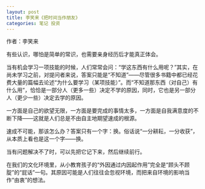 ```yaml
---
layout: post
title: 李笑来《把时间当作朋友》
categories: 笔记 投资
---
```


作者：李笑来

有些认识，哪怕是简单的常识，也需要亲身经历后才能真正体会。

当有机会学习一项技能的时候，人们常常会问：“学这东西有什么用呢？”其实，在尚未学习之前，对提问者来说，答案只能是“不知道”——尽管很多书籍中都已经花费大量的篇幅去论述“为什么要学习（某项技能）”。而“不知道那东西（对自己）有什么用”，恰恰是一部分人（更多一些）决定不学的原因，同时，它也是另一部分人（更少一些）决定去学的原因。

一方面是自己的欲望无限，一方面是要完成的事情太多，一方面是自我满意度的不断下降——这就是人们总是不由自主地期望速成的根源。

速成不可能，那该怎么办？答案只有一个字：换。俗话说“一分耕耘，一分收获”，从本质上看也是这一个字——换。

当有问题解决不了时，可以先把它记下来，然后继续前行。

在我们的文化环境里，从小教育孩子的“外因通过内因起作用”完全是“顾头不顾腚”的“屁话”一句。其原因可能是人们往往会忽视环境，而把来自环境的影响当作“由衷”的想法。
